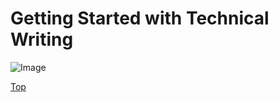 # Getting Started with Technical Writing

![Image](https://jeffreygraessley.com/blog/2023/pages/grass.jpg)

[Top](#Getting-Started-with-Technical-Writing)
